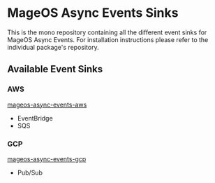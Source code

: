 # MageOS Async Events Sinks

This is the mono repository containing all the different event sinks for MageOS Async Events. For installation
instructions please refer to the individual package's repository.

## Available Event Sinks

### AWS
[mageos-async-events-aws](https://github.com/mage-os/mageos-async-events-aws)
* EventBridge
* SQS

### GCP
[mageos-async-events-gcp](https://github.com/mage-os/mageos-async-events-gcp)
* Pub/Sub
